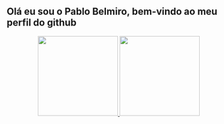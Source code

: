 ## Olá eu sou o Pablo Belmiro, bem-vindo ao meu perfil do github


<div align="center">
  <a href="https://github.com/PabloSBelmiro">
  <img height="180em" src="https://github-readme-stats.vercel.app/api?username=PabloSBelmiro&show_icons=true&theme=blue-green&include_all_commits=true&count_private=true"/>
  <img height="180em" src="https://github-readme-stats.vercel.app/api/top-langs/?username=PabloSBelmiro&layout=compact&langs_count=7&theme=blue-green"/>
</div>

